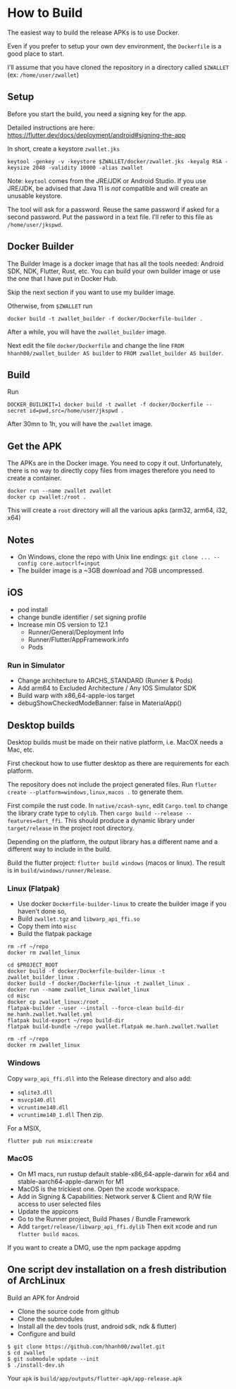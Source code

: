 # How to Build

The easiest way to build the release APKs is to use Docker.

Even if you prefer to setup your own dev environment, the `Dockerfile` is a good place to start.

I'll assume that you have cloned the repository in a directory called `$ZWALLET` (ex: `/home/user/zwallet`)

## Setup 

Before you start the build, you need a signing key for the app.

Detailed instructions are here: https://flutter.dev/docs/deployment/android#signing-the-app

In short, create a keystore `zwallet.jks` 

```shell
keytool -genkey -v -keystore $ZWALLET/docker/zwallet.jks -keyalg RSA -keysize 2048 -validity 10000 -alias zwallet
```

Note: `keytool` comes from the JRE/JDK or Android Studio. If you use JRE/JDK, be advised that Java 11 is *not*
compatible and will create an unusable keystore.

The tool will ask for a password. Reuse the same password if asked for a second password.
Put the password in a text file. I'll refer to this file as `/home/user/jkspwd`.  

## Docker Builder

The Builder Image is a docker image that has all the tools needed: Android SDK, NDK, Flutter, Rust, etc.
You can build your own builder image or use the one that I have put in Docker Hub.

Skip the next section if you want to use my builder image.

Otherwise, from `$ZWALLET` run

`docker build -t zwallet_builder -f docker/Dockerfile-builder .`

After a while, you will have the `zwallet_builder` image.

Next edit the file `docker/Dockerfile` and change the line `FROM hhanh00/zwallet_builder AS builder`
to `FROM zwallet_builder AS builder`.

## Build

Run

`DOCKER_BUILDKIT=1 docker build -t zwallet -f docker/Dockerfile --secret id=pwd,src=/home/user/jkspwd .`

After 30mn to 1h, you will have the `zwallet` image.

## Get the APK

The APKs are in the Docker image. You need to copy it out. Unfortunately, there
is no way to directly copy files from images therefore you need to create a container.

```shell
docker run --name zwallet zwallet
docker cp zwallet:/root .
```

This will create a `root` directory will all the various apks (arm32, arm64, i32, x64)

## Notes

- On Windows, clone the repo with Unix line endings: `git clone ... --config core.autocrlf=input`
- The builder image is a ~3GB download and 7GB uncompressed.

## iOS

- pod install
- change bundle identifier / set signing profile
- Increase min OS version to 12.1
    - Runner/General/Deployment Info
    - Runner/Flutter/AppFramework.info
    - Pods

### Run in Simulator

- Change architecture to ARCHS_STANDARD (Runner & Pods)
- Add arm64 to Excluded Architecture / Any IOS Simulator SDK
- Build warp with x86_64-apple-ios target
- debugShowCheckedModeBanner: false in MaterialApp()

## Desktop builds

Desktop builds must be made on their native platform, i.e. MacOX
needs a Mac, etc.

First checkout how to use flutter desktop as there are requirements
for each platform.

The repository does not include the project generated files.
Run `flutter create --platform=windows,linux,macos .` to generate them.

First compile the rust code. In `native/zcash-sync`, edit `Cargo.toml`
to change the library crate type to `cdylib`. Then `cargo build --release --features=dart_ffi`.
This should produce a dynamic library under `target/release` in the project root
directory.

Depending on the platform, the output library has a different name and
a different way to include in the build.

Build the flutter project: `flutter build windows` (macos or linux).
The result is in `build/windows/runner/Release`.

### Linux (Flatpak)

- Use docker `Dockerfile-builder-linux` to create the builder image if you haven't done so,
- Build `zwallet.tgz` and `libwarp_api_ffi.so`
- Copy them into `misc`
- Build the flatpak package

```
rm -rf ~/repo
docker rm zwallet_linux

cd $PROJECT_ROOT
docker build -f docker/Dockerfile-builder-linux -t zwallet_builder_linux .
docker build -f docker/Dockerfile-linux -t zwallet_linux .
docker run --name zwallet_linux zwallet_linux
cd misc
docker cp zwallet_linux:/root .
flatpak-builder --user --install --force-clean build-dir me.hanh.zwallet.Ywallet.yml 
flatpak build-export ~/repo build-dir
flatpak build-bundle ~/repo ywallet.flatpak me.hanh.zwallet.Ywallet

rm -rf ~/repo
docker rm zwallet_linux
```

### Windows
Copy `warp_api_ffi.dll` into the Release directory and also add:
- `sqlite3.dll`
- `msvcp140.dll`
- `vcruntime140.dll`
- `vcruntime140_1.dll`
Then zip.

For a MSIX,
```
flutter pub run msix:create
```

### MacOS
- On M1 macs, run rustup default stable-x86_64-apple-darwin for x64 and stable-aarch64-apple-darwin for M1
- MacOS is the trickiest one. Open the xcode workspace.
- Add in Signing & Capabilities: Network server & Client and R/W file access
to user selected files
- Update the appicons
- Go to the Runner project, Build Phases / Bundle Framework
- Add `target/release/libwarp_api_ffi.dylib`
Then exit xcode and run `flutter build macos`.

If you want to create a DMG, use the npm package appdmg

## One script dev installation on a fresh distribution of ArchLinux

Build an APK for Android

- Clone the source code from github
- Clone the submodules
- Install all the dev tools (rust, android sdk, ndk & flutter)
- Configure and build

```
$ git clone https://github.com/hhanh00/zwallet.git
$ cd zwallet
$ git submodule update --init
$ ./install-dev.sh
```

Your `apk` is `build/app/outputs/flutter-apk/app-release.apk`

